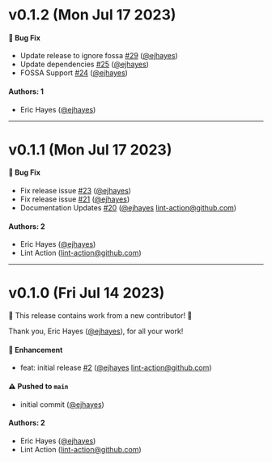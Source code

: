 # v0.1.2 (Mon Jul 17 2023)

#### 🐛 Bug Fix

- Update release to ignore fossa [#29](https://github.com/ejhayes/auto-plugin-helm-chartmuseum/pull/29) ([@ejhayes](https://github.com/ejhayes))
- Update dependencies [#25](https://github.com/ejhayes/auto-plugin-helm-chartmuseum/pull/25) ([@ejhayes](https://github.com/ejhayes))
- FOSSA Support [#24](https://github.com/ejhayes/auto-plugin-helm-chartmuseum/pull/24) ([@ejhayes](https://github.com/ejhayes))

#### Authors: 1

- Eric Hayes ([@ejhayes](https://github.com/ejhayes))

---

# v0.1.1 (Mon Jul 17 2023)

#### 🐛 Bug Fix

- Fix release issue [#23](https://github.com/ejhayes/auto-plugin-helm-chartmuseum/pull/23) ([@ejhayes](https://github.com/ejhayes))
- Fix release issue [#21](https://github.com/ejhayes/auto-plugin-helm-chartmuseum/pull/21) ([@ejhayes](https://github.com/ejhayes))
- Documentation Updates [#20](https://github.com/ejhayes/auto-plugin-helm-chartmuseum/pull/20) ([@ejhayes](https://github.com/ejhayes) lint-action@github.com)

#### Authors: 2

- Eric Hayes ([@ejhayes](https://github.com/ejhayes))
- Lint Action (lint-action@github.com)

---

# v0.1.0 (Fri Jul 14 2023)

:tada: This release contains work from a new contributor! :tada:

Thank you, Eric Hayes ([@ejhayes](https://github.com/ejhayes)), for all your work!

#### 🚀 Enhancement

- feat: initial release [#2](https://github.com/ejhayes/auto-plugin-helm-chartmuseum/pull/2) ([@ejhayes](https://github.com/ejhayes) lint-action@github.com)

#### ⚠️ Pushed to `main`

- initial commit ([@ejhayes](https://github.com/ejhayes))

#### Authors: 2

- Eric Hayes ([@ejhayes](https://github.com/ejhayes))
- Lint Action (lint-action@github.com)
